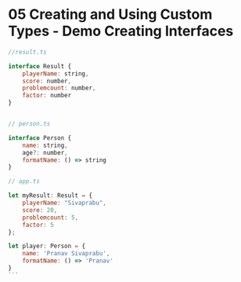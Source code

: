 # 05 Creating and Using Custom Types - Demo Creating Interfaces
````javascript
//result.ts

interface Result {
    playerName: string,
    score: number,
    problemcount: number,
    factor: number
}


// person.ts

interface Person {
    name: string,
    age?: number,
    formatName: () => string
}

// app.ts

let myResult: Result = {
    playerName: "Sivaprabu",
    score: 20,
    problemcount: 5,
    factor: 5
};

let player: Person = {
    name: 'Pranav Sivaprabu',
    formatName: () => 'Pranav'
}
```